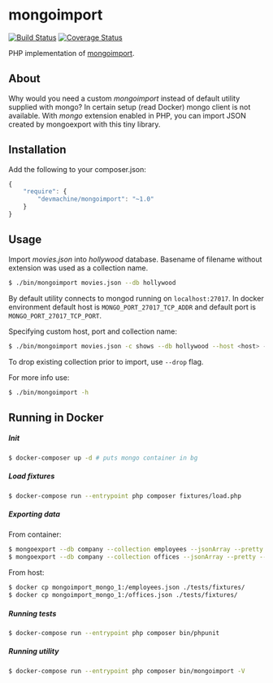 # mongoimport

[![Build Status](https://travis-ci.org/dev-machine/mongoimport.svg)](https://travis-ci.org/dev-machine/mongoimport) [![Coverage Status](https://coveralls.io/repos/dev-machine/mongoimport/badge.svg?branch=master&service=github)](https://coveralls.io/github/dev-machine/mongoimport?branch=master)

PHP implementation of [mongoimport](https://docs.mongodb.org/manual/reference/program/mongoimport/).

## About

Why would you need a custom _mongoimport_ instead of default utility supplied with mongo? In certain setup (read Docker) mongo client is not available. With _mongo_ extension enabled in PHP, you can import JSON created by mongoexport with this tiny library.

## Installation 

Add the following to your composer.json:

```javascript
{
    "require": {
        "devmachine/mongoimport": "~1.0"
    }
}
```

## Usage

Import _movies.json_ into _hollywood_ database. Basename of filename without extension was used as a collection name.

```bash
$ ./bin/mongoimport movies.json --db hollywood
```

By default utility connects to mongod running on `localhost:27017`. In docker environment default host is `MONGO_PORT_27017_TCP_ADDR` and default port is `MONGO_PORT_27017_TCP_PORT`.

Specifying custom host, port and collection name:

```bash
$ ./bin/mongoimport movies.json -c shows --db hollywood --host <host> -p <port>
```

To drop existing collection prior to import, use `--drop` flag.

For more info use:

```bash
$ ./bin/mongoimport -h
```

## Running in Docker

##### Init

```bash
$ docker-composer up -d # puts mongo container in bg
```

##### Load fixtures

```bash
$ docker-compose run --entrypoint php composer fixtures/load.php
```

##### Exporting data

From container:

```bash
$ mongoexport --db company --collection employees --jsonArray --pretty --out employees.json
$ mongoexport --db company --collection offices --jsonArray --pretty --out offices.json
```

From host:

```bash
$ docker cp mongoimport_mongo_1:/employees.json ./tests/fixtures/
$ docker cp mongoimport_mongo_1:/offices.json ./tests/fixtures/
```

##### Running tests

```bash
$ docker-compose run --entrypoint php composer bin/phpunit
```

##### Running utility 

```bash
$ docker-compose run --entrypoint php composer bin/mongoimport -V
```
